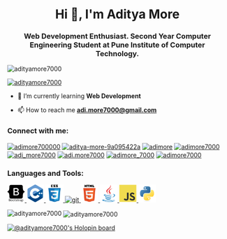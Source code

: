 <h1 align="center">Hi 👋, I'm Aditya More</h1>
<h3 align="center">Web Development Enthusiast. Second Year Computer Engineering Student at Pune Institute of Computer Technology.</h3>

<p align="left"> <img src="https://komarev.com/ghpvc/?username=adityamore7000&label=Profile%20views&color=0e75b6&style=flat" alt="adityamore7000" /> </p>

<p align="left"> <a href="https://github.com/ryo-ma/github-profile-trophy"><img src="https://github-profile-trophy.vercel.app/?username=adityamore7000" alt="adityamore7000" /></a> </p>

- 🌱 I’m currently learning **Web Development**

- 📫 How to reach me **adi.more7000@gmail.com**

<h3 align="left">Connect with me:</h3>
<p align="left">
<a href="https://codepen.io/adimore700000" target="blank"><img align="center" src="https://raw.githubusercontent.com/rahuldkjain/github-profile-readme-generator/master/src/images/icons/Social/codepen.svg" alt="adimore700000" height="30" width="40" /></a>
<a href="https://linkedin.com/in/aditya-more-9a095422a" target="blank"><img align="center" src="https://raw.githubusercontent.com/rahuldkjain/github-profile-readme-generator/master/src/images/icons/Social/linked-in-alt.svg" alt="aditya-more-9a095422a" height="30" width="40" /></a>
<a href="https://stackoverflow.com/users/18834308/adimore" target="blank"><img align="center" src="https://raw.githubusercontent.com/rahuldkjain/github-profile-readme-generator/master/src/images/icons/Social/stack-overflow.svg" alt="adimore" height="30" width="40" /></a>
<a href="https://www.codechef.com/users/adimore7000" target="blank"><img align="center" src="https://cdn.jsdelivr.net/npm/simple-icons@3.1.0/icons/codechef.svg" alt="adimore7000" height="30" width="40" /></a>
<a href="https://www.hackerrank.com/adi_more7000" target="blank"><img align="center" src="https://raw.githubusercontent.com/rahuldkjain/github-profile-readme-generator/master/src/images/icons/Social/hackerrank.svg" alt="adi_more7000" height="30" width="40" /></a>
<a href="https://codeforces.com/profile/adi.more7000" target="blank"><img align="center" src="https://raw.githubusercontent.com/rahuldkjain/github-profile-readme-generator/master/src/images/icons/Social/codeforces.svg" alt="adi.more7000" height="30" width="40" /></a>
<a href="https://www.leetcode.com/adimore_7000" target="blank"><img align="center" src="https://raw.githubusercontent.com/rahuldkjain/github-profile-readme-generator/master/src/images/icons/Social/leet-code.svg" alt="adimore_7000" height="30" width="40" /></a>
<a href="https://auth.geeksforgeeks.org/user/adimore7000" target="blank"><img align="center" src="https://raw.githubusercontent.com/rahuldkjain/github-profile-readme-generator/master/src/images/icons/Social/geeks-for-geeks.svg" alt="adimore7000" height="30" width="40" /></a>
</p>

<h3 align="left">Languages and Tools:</h3>
<p align="left"> <a href="https://getbootstrap.com" target="_blank" rel="noreferrer"> <img src="https://raw.githubusercontent.com/devicons/devicon/master/icons/bootstrap/bootstrap-plain-wordmark.svg" alt="bootstrap" width="40" height="40"/> </a> <a href="https://www.w3schools.com/cpp/" target="_blank" rel="noreferrer"> <img src="https://raw.githubusercontent.com/devicons/devicon/master/icons/cplusplus/cplusplus-original.svg" alt="cplusplus" width="40" height="40"/> </a> <a href="https://www.w3schools.com/css/" target="_blank" rel="noreferrer"> <img src="https://raw.githubusercontent.com/devicons/devicon/master/icons/css3/css3-original-wordmark.svg" alt="css3" width="40" height="40"/> </a> <a href="https://git-scm.com/" target="_blank" rel="noreferrer"> <img src="https://www.vectorlogo.zone/logos/git-scm/git-scm-icon.svg" alt="git" width="40" height="40"/> </a> <a href="https://www.w3.org/html/" target="_blank" rel="noreferrer"> <img src="https://raw.githubusercontent.com/devicons/devicon/master/icons/html5/html5-original-wordmark.svg" alt="html5" width="40" height="40"/> </a> <a href="https://www.java.com" target="_blank" rel="noreferrer"> <img src="https://raw.githubusercontent.com/devicons/devicon/master/icons/java/java-original.svg" alt="java" width="40" height="40"/> </a> <a href="https://developer.mozilla.org/en-US/docs/Web/JavaScript" target="_blank" rel="noreferrer"> <img src="https://raw.githubusercontent.com/devicons/devicon/master/icons/javascript/javascript-original.svg" alt="javascript" width="40" height="40"/> </a> <a href="https://www.python.org" target="_blank" rel="noreferrer"> <img src="https://raw.githubusercontent.com/devicons/devicon/master/icons/python/python-original.svg" alt="python" width="40" height="40"/> </a> </p>

<p><img align="left" src="https://github-readme-stats.vercel.app/api/top-langs?username=adityamore7000&show_icons=true&locale=en&layout=compact" alt="adityamore7000" /></p>
<p>&nbsp;<img align="center" src="https://github-readme-stats.vercel.app/api?username=adityamore7000&show_icons=true&theme=tokyonight&locale=en" alt="adityamore7000" /></p>
<!--<p><img align="center" src="https://github-readme-streak-stats.herokuapp.com/?user=adityamore7000&" alt="adityamore7000" /></p>-->

[![@adityamore7000's Holopin board](https://holopin.me/adityamore7000)](https://holopin.io/@adityamore7000)
